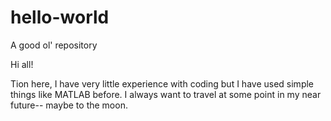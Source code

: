 # hello-world
A good ol' repository

Hi all!

Tion here, I have very little experience with coding but I have used simple things like MATLAB before.
I always want to travel at some point in my near future-- maybe to the moon.
